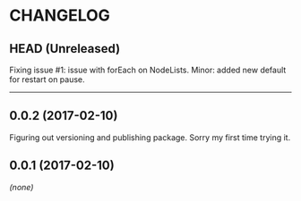 CHANGELOG
=========

## HEAD (Unreleased)
Fixing issue #1: issue with forEach on NodeLists.
Minor: added new default for restart on pause.

--------------------

## 0.0.2 (2017-02-10)
Figuring out versioning and publishing package. Sorry my first time trying it.

## 0.0.1 (2017-02-10)
_(none)_

